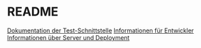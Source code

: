 # README

[Dokumentation der Test-Schnittstelle](/README/testschnittstelle.md)
[Informationen für Entwickler](/README/development.md)
[Informationen über Server und Deployment](/README/deployment.md)
